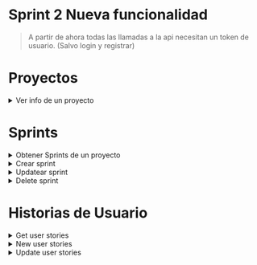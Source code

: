 # Sprint 2 Nueva funcionalidad

> A partir de ahora todas las llamadas a la api necesitan un token de usuario. (Salvo login y registrar)
# Proyectos
<details><summary>Ver info de un proyecto</summary>

**GET** {{url}}/api/projects/:id

response:

```json
{
  "_id": "6369564206cac10ffe6bed14",
  "name": "Some project",
  "description": "Some description",
  "context": "Some context Eugen need"
}
```
</details>

# Sprints

<details><summary>Obtener Sprints de un proyecto</summary>

**GET** {{url}}/api/sprints/:id

body:

```
response:

```json
[
  {
    "_id": "63877796ecae88987dc3f35b",
    "number": 2,
    "description": "some desc for sprint 2"
  },
  {
    "_id": "638781466637359a4a7733ab",
    "number": 1,
    "description": "first sprint"
  }
]
```

Nota: el orden depende de como se creen, borren, actualicen... No fiarse de que los entregue ordenados.
</details>

<details><summary>Crear sprint</summary>

**POST** {{url}}/api/sprints/

body:

```json
{
  "project_id": "6384e5c4d73622564b7d9b83",
  "number": 1,
  "description": "first sprint"
}
```
response:

```json
{
  "_id": "638781466637359a4a7733ab",
  "number": 1,
  "description": "first sprint"
}
```
</details>

<details><summary>Updatear sprint</summary>

**PUT** {{url}}/api/sprints/

body:

```json
{
  "_id": "638781466637359a4a7733ab",
  "number": 1,
  "description": "first sprint new desc"
}
```
response:

```json
{
  "_id": "638781466637359a4a7733ab",
  "number": 1,
  "description": "first sprint new desc"
}
```
</details>

<details><summary>Delete sprint</summary>

**DELETE** {{url}}/api/sprints/

body:

```json
{
  "_id": "638781466637359a4a7733ab",
}
```
response:

```json
{
  "_id": "638781466637359a4a7733ab",
}
```
</details>

# Historias de Usuario

</details>

<details><summary>Get user stories</summary>

**GET** {{url}}/api/userstories/:id

body:

response:

```json
[
  {
    "_id": "63879b88842b65e3eca1510c",
    "project_id": "6384e633bcdc2c62c0d0d18c",
    "sprint_id": "63879b60842b65e3eca150ff",
    "createdAt": "2022-11-30T18:06:00.083Z",
    "updatedAt": "2022-11-30T18:06:00.083Z",
    "__v": 0
  },
  {
    "_id": "63879bb3842b65e3eca15110",
    "project_id": "6384e633bcdc2c62c0d0d18c",
    "sprint_id": "63879b60842b65e3eca150ff",
    "name": "some user story",
    "done": 4,
    "createdAt": "2022-11-30T18:06:43.818Z",
    "updatedAt": "2022-11-30T18:06:43.818Z",
    "__v": 0
  },
  {
    "_id": "63879c26e3a32e6ed31945e4",
    "project_id": "6384e633bcdc2c62c0d0d18c",
    "sprint_id": "63879b60842b65e3eca150ff",
    "name": "some user story",
    "done": 4,
    "createdAt": "2022-11-30T18:08:38.145Z",
    "updatedAt": "2022-11-30T18:08:38.145Z",
    "__v": 0
  }
]
```
</details>

<details><summary>New user stories</summary>

**POST** {{url}}/api/userstories/

body:

```json
{
  "project_id": "6384e633bcdc2c62c0d0d18c",
  "sprint_id": "63879b60842b65e3eca150ff",
  "name": "new u s creation",
  "priority": 90, 
  "estimated": 4, 
  "done": 2,
  "state": "", 
  "notes": ""
}
```

Nota: el único atributo obligatorio es project_id, lo demás es opcional. 

response:

```json
{
  "_id": "6388ca823f321b28a0cd964a",
  "project_id": "6384e633bcdc2c62c0d0d18c",
  "sprint_id": "63879b60842b65e3eca150ff",
  "name": "new u s creation",
  "priority": 90,
  "estimated": 4,
  "done": 2,
  "state": "",
  "notes": ""
}
```
</details>


<details><summary>Update user stories</summary>

**PUT** {{url}}/api/userstories/

body:

```json
{
  "_id": "6388ca823f321b28a0cd964a",
  "sprint_id": "63879b60842b65e3eca150ff",
  "name": "new u s creation",
  "priority": 90, 
  "estimated": 4, 
  "done": 3,
  "state": "", 
  "notes": ""
}
```

response:

```json
{
  "_id": "6388ca823f321b28a0cd964a",
  "project_id": "6384e633bcdc2c62c0d0d18c",
  "sprint_id": "63879b60842b65e3eca150ff",
  "name": "new u s creation",
  "priority": 90,
  "estimated": 4,
  "done": 3,
  "state": "",
  "notes": ""
}
```
</details>